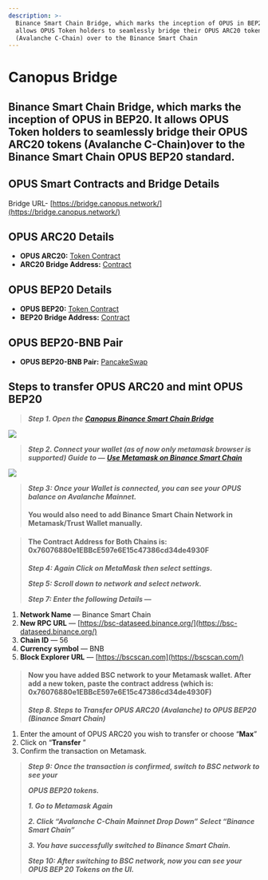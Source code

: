 ```yaml
---
description: >-
  Binance Smart Chain Bridge, which marks the inception of OPUS in BEP20. It
  allows OPUS Token holders to seamlessly bridge their OPUS ARC20 tokens
  (Avalanche C-Chain) over to the Binance Smart Chain
---
```


# Canopus Bridge

## Binance Smart Chain Bridge, which marks the inception of OPUS in BEP20. It allows OPUS Token holders to seamlessly bridge their OPUS ARC20 tokens \(Avalanche C-Chain\)over to the Binance Smart Chain OPUS BEP20 standard. <a id="0dc0"></a>

## OPUS Smart Contracts and Bridge Details  <a id="f24d"></a>

Bridge URL- [https://bridge.canopus.network/](https://bridge.canopus.network/)

## OPUS ARC20 Details  <a id="cc65"></a>

* **OPUS ARC20:** [Token Contract](https://cchain.explorer.avax.network/tokens/0x76076880e1EBBcE597e6E15c47386cd34de4930F/token-transfers)
* **ARC20 Bridge Address:** [Contract](https://cchain.explorer.avax.network/address/0x7c8BF2a0F332cCeA06741fdF451a620c53395DDc/transactions)

## OPUS BEP20 Details  <a id="36ae"></a>

* **OPUS BEP20:** [Token Contract](https://bscscan.com/address/0x76076880e1ebbce597e6e15c47386cd34de4930f)
* **BEP20 Bridge Address:** [Contract](https://bscscan.com/address/0x811317825cdef7e6b377e4930e48111ebe11f0b8)

## OPUS BEP20-BNB Pair <a id="83cb"></a>

* **OPUS BEP20-BNB Pair:** [PancakeSwap](https://pancakeswap.finance/swap?inputCurrency=0x76076880e1ebbce597e6e15c47386cd34de4930f)

## Steps to transfer OPUS ARC20 and mint OPUS BEP20 <a id="f0f0"></a>

> _**Step 1. Open the**_ [_**Canopus Binance Smart Chain Bridge**_](https://bridge.canopus.network/)

![](https://miro.medium.com/proxy/1*1VcCOt_Kk0BzDmvBdZxxGQ.png)

> _**Step 2. Connect your wallet \(as of now only metamask browser is supported\) Guide to —**_ [_**Use Metamask on Binance Smart Chain**_](https://docs.binance.org/smart-chain/wallet/metamask.html)

![](https://miro.medium.com/max/875/1*5VZ1LWWWItoGtaIGzdl2LQ.png)

> _**Step 3: Once your Wallet is connected, you can see your OPUS balance on Avalanche Mainnet.**_ 
>
> #### **You would also need to add Binance Smart Chain Network in Metamask/Trust Wallet manually.**

> #### The Contract Address for Both Chains is: 0x76076880e1EBBcE597e6E15c47386cd34de4930F
>
> _**Step 4: Again Click on MetaMask then select settings.**_
>
> _**Step 5: Scroll down to network and select network.**_
>
> _**Step 7: Enter the following Details —**_

1. **Network Name** — Binance Smart Chain
2. **New RPC URL** — [https://bsc-dataseed.binance.org/](https://bsc-dataseed.binance.org/)
3. **Chain ID** — 56
4. **Currency symbol** — BNB
5. **Block Explorer URL** — [https://bscscan.com](https://bscscan.com/)

> #### **Now you have added BSC network to your Metamask wallet. After add a new token, paste the contract address \(which is: 0x76076880e1EBBcE597e6E15c47386cd34de4930F\)**
>
> _**Step 8. Steps to Transfer OPUS ARC20 \(Avalanche\) to OPUS BEP20 \(Binance Smart Chain\)**_

1. Enter the amount of OPUS ARC20 you wish to transfer or choose “**Max**”
2. Click on “**Transfer** ”
3. Confirm the transaction on Metamask.

> _**Step 9: Once the transaction is confirmed, switch to BSC network to see your**_
>
> _**OPUS BEP20 tokens.**_
>
> _**1. Go to Metamask Again**_
>
> _**2. Click “Avalanche C-Chain Mainnet Drop Down” Select “Binance Smart Chain”**_
>
> _**3. You have successfully switched to Binance Smart Chain.**_
>
> _**Step 10: After switching to BSC network, now you can see your OPUS BEP 20 Tokens on the UI.**_

